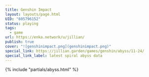 ```yaml
---
title: Genshin Impact
layout: layouts/page.html
UID: "605796152"
status: playing
tags:
  - game
url: https://enka.network/u/jillian/
publish: true
cover: "![genshinimpact.png](genshinimpact.png)"
special_link: https://jillian.garden/games/genshin/abyss/11-24/
special_link_label: latest spiral abyss data
---
```


{% include "partials/abyss.html" %}
